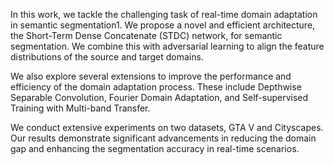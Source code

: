 In this work, we tackle the challenging task of real-time domain adaptation in semantic segmentation1. We propose a novel and efficient architecture, the Short-Term Dense Concatenate (STDC) network, for semantic segmentation. We combine this with adversarial learning to align the feature distributions of the source and target domains.

We also explore several extensions to improve the performance and efficiency of the domain adaptation process. These include Depthwise Separable Convolution, Fourier Domain Adaptation, and Self-supervised Training with Multi-band Transfer.

We conduct extensive experiments on two datasets, GTA V and Cityscapes. Our results demonstrate significant advancements in reducing the domain gap and enhancing the segmentation accuracy in real-time scenarios.
